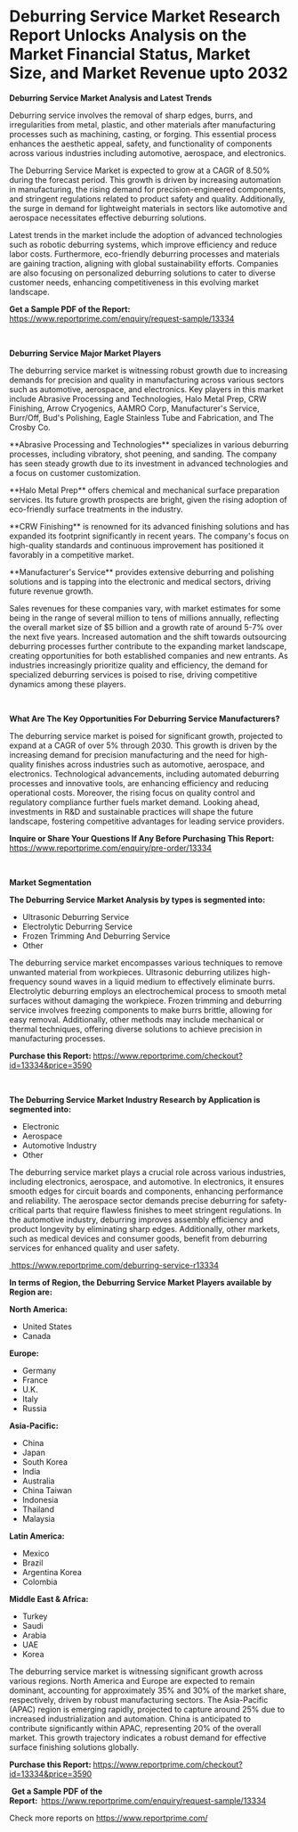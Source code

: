 <p><h1>Deburring Service Market Research Report Unlocks Analysis on the Market Financial Status, Market Size, and Market Revenue upto 2032</h1></p><p><strong>Deburring Service Market Analysis and Latest Trends</strong></p>
<p><p>Deburring service involves the removal of sharp edges, burrs, and irregularities from metal, plastic, and other materials after manufacturing processes such as machining, casting, or forging. This essential process enhances the aesthetic appeal, safety, and functionality of components across various industries including automotive, aerospace, and electronics. </p><p>The Deburring Service Market is expected to grow at a CAGR of 8.50% during the forecast period. This growth is driven by increasing automation in manufacturing, the rising demand for precision-engineered components, and stringent regulations related to product safety and quality. Additionally, the surge in demand for lightweight materials in sectors like automotive and aerospace necessitates effective deburring solutions.</p><p>Latest trends in the market include the adoption of advanced technologies such as robotic deburring systems, which improve efficiency and reduce labor costs. Furthermore, eco-friendly deburring processes and materials are gaining traction, aligning with global sustainability efforts. Companies are also focusing on personalized deburring solutions to cater to diverse customer needs, enhancing competitiveness in this evolving market landscape.</p></p>
<p><strong>Get a Sample PDF of the Report:&nbsp;</strong> <a href="https://www.reportprime.com/enquiry/request-sample/13334?utm_campaign=2239&utm_medium=2&utm_source=Github&utm_content=ia&utm_term=20032025&utm_id=deburring-service">https://www.reportprime.com/enquiry/request-sample/13334</a></p>
<p>&nbsp;</p>
<p><strong>Deburring Service Major Market Players</strong></p>
<p><p>The deburring service market is witnessing robust growth due to increasing demands for precision and quality in manufacturing across various sectors such as automotive, aerospace, and electronics. Key players in this market include Abrasive Processing and Technologies, Halo Metal Prep, CRW Finishing, Arrow Cryogenics, AAMRO Corp, Manufacturer's Service, Burr/Off, Bud's Polishing, Eagle Stainless Tube and Fabrication, and The Crosby Co.</p><p>**Abrasive Processing and Technologies** specializes in various deburring processes, including vibratory, shot peening, and sanding. The company has seen steady growth due to its investment in advanced technologies and a focus on customer customization. </p><p>**Halo Metal Prep** offers chemical and mechanical surface preparation services. Its future growth prospects are bright, given the rising adoption of eco-friendly surface treatments in the industry. </p><p>**CRW Finishing** is renowned for its advanced finishing solutions and has expanded its footprint significantly in recent years. The company's focus on high-quality standards and continuous improvement has positioned it favorably in a competitive market. </p><p>**Manufacturer's Service** provides extensive deburring and polishing solutions and is tapping into the electronic and medical sectors, driving future revenue growth.</p><p>Sales revenues for these companies vary, with market estimates for some being in the range of several million to tens of millions annually, reflecting the overall market size of $5 billion and a growth rate of around 5-7% over the next five years. Increased automation and the shift towards outsourcing deburring processes further contribute to the expanding market landscape, creating opportunities for both established companies and new entrants. As industries increasingly prioritize quality and efficiency, the demand for specialized deburring services is poised to rise, driving competitive dynamics among these players.</p></p>
<p>&nbsp;</p>
<p><strong>What Are The Key Opportunities For Deburring Service Manufacturers?</strong></p>
<p><p>The deburring service market is poised for significant growth, projected to expand at a CAGR of over 5% through 2030. This growth is driven by the increasing demand for precision manufacturing and the need for high-quality finishes across industries such as automotive, aerospace, and electronics. Technological advancements, including automated deburring processes and innovative tools, are enhancing efficiency and reducing operational costs. Moreover, the rising focus on quality control and regulatory compliance further fuels market demand. Looking ahead, investments in R&D and sustainable practices will shape the future landscape, fostering competitive advantages for leading service providers.</p></p>
<p><strong>Inquire or Share Your Questions If Any Before Purchasing This Report:</strong> <a href="https://www.reportprime.com/enquiry/pre-order/13334?utm_campaign=2239&utm_medium=2&utm_source=Github&utm_content=ia&utm_term=20032025&utm_id=deburring-service">https://www.reportprime.com/enquiry/pre-order/13334</a></p>
<p>&nbsp;</p>
<p><strong>Market Segmentation</strong></p>
<p><strong>The Deburring Service Market Analysis by types is segmented into:</strong></p>
<p><ul><li>Ultrasonic Deburring Service</li><li>Electrolytic Deburring Service</li><li>Frozen Trimming And Deburring Service</li><li>Other</li></ul></p>
<p><p>The deburring service market encompasses various techniques to remove unwanted material from workpieces. Ultrasonic deburring utilizes high-frequency sound waves in a liquid medium to effectively eliminate burrs. Electrolytic deburring employs an electrochemical process to smooth metal surfaces without damaging the workpiece. Frozen trimming and deburring service involves freezing components to make burrs brittle, allowing for easy removal. Additionally, other methods may include mechanical or thermal techniques, offering diverse solutions to achieve precision in manufacturing processes.</p></p>
<p><strong>Purchase this Report:&nbsp;</strong><a href="https://www.reportprime.com/checkout?id=13334&price=3590&utm_campaign=2239&utm_medium=2&utm_source=Github&utm_content=ia&utm_term=20032025&utm_id=deburring-service">https://www.reportprime.com/checkout?id=13334&price=3590</a></p>
<p>&nbsp;</p>
<p><strong>The Deburring Service Market Industry Research by Application is segmented into:</strong></p>
<p><ul><li>Electronic</li><li>Aerospace</li><li>Automotive Industry</li><li>Other</li></ul></p>
<p><p>The deburring service market plays a crucial role across various industries, including electronics, aerospace, and automotive. In electronics, it ensures smooth edges for circuit boards and components, enhancing performance and reliability. The aerospace sector demands precise deburring for safety-critical parts that require flawless finishes to meet stringent regulations. In the automotive industry, deburring improves assembly efficiency and product longevity by eliminating sharp edges. Additionally, other markets, such as medical devices and consumer goods, benefit from deburring services for enhanced quality and user safety.</p></p>
<p><a href="https://www.reportprime.com/deburring-service-r13334?utm_campaign=2239&utm_medium=2&utm_source=Github&utm_content=ia&utm_term=20032025&utm_id=deburring-service">&nbsp;https://www.reportprime.com/deburring-service-r13334</a></p>
<p><strong>In terms of Region, the Deburring Service Market Players available by Region are:</strong></p>
<p>
    <p> <strong> North America: </strong>
        <ul>
            <li>United States</li>
            <li>Canada</li>
        </ul>
        </p> 
    <p> <strong> Europe: </strong>
        <ul>
            <li>Germany</li>
            <li>France</li>
            <li>U.K.</li>
            <li>Italy</li>
            <li>Russia</li>
        </ul>
        </p> 
    <p> <strong> Asia-Pacific: </strong>
        <ul>
            <li>China</li>
            <li>Japan</li>
            <li>South Korea</li>
            <li>India</li>
            <li>Australia</li>
            <li>China Taiwan</li>
            <li>Indonesia</li>
            <li>Thailand</li>
            <li>Malaysia</li>
        </ul>
        </p> 
    <p> <strong> Latin America: </strong>
        <ul>
            <li>Mexico</li>
            <li>Brazil</li>
            <li>Argentina Korea</li>
            <li>Colombia</li>
        </ul>
        </p> 
    <p> <strong> Middle East & Africa: </strong>
        <ul>
            <li>Turkey</li>
            <li>Saudi</li>
            <li>Arabia</li>
            <li>UAE</li>
            <li>Korea</li>
        </ul>
    </p>
    </p>
<p><p>The deburring service market is witnessing significant growth across various regions. North America and Europe are expected to remain dominant, accounting for approximately 35% and 30% of the market share, respectively, driven by robust manufacturing sectors. The Asia-Pacific (APAC) region is emerging rapidly, projected to capture around 25% due to increased industrialization and automation. China is anticipated to contribute significantly within APAC, representing 20% of the overall market. This growth trajectory indicates a robust demand for effective surface finishing solutions globally.</p></p>
<p><strong>Purchase this Report: </strong><a href="https://www.reportprime.com/checkout?id=13334&price=3590&utm_campaign=2239&utm_medium=2&utm_source=Github&utm_content=ia&utm_term=20032025&utm_id=deburring-service">https://www.reportprime.com/checkout?id=13334&price=3590</a></p>
<p>&nbsp;<strong>Get a Sample PDF of the Report:&nbsp;&nbsp;</strong><a href="https://www.reportprime.com/enquiry/request-sample/13334?utm_campaign=2239&utm_medium=2&utm_source=Github&utm_content=ia&utm_term=20032025&utm_id=deburring-service">https://www.reportprime.com/enquiry/request-sample/13334</a></p>
<p><strong></strong></p>
<p>Check more reports on <a href="https://www.reportprime.com/?utm_campaign=2239&utm_medium=2&utm_source=Github&utm_content=ia&utm_term=20032025&utm_id=deburring-service">https://www.reportprime.com/</a></p>